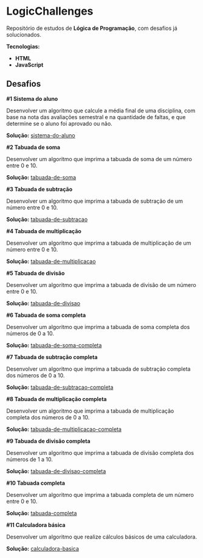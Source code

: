 # LogicChallenges

Repositório de estudos de **Lógica de Programação**, com desafios já solucionados.

**Tecnologias:**

* **HTML**
* **JavaScript**

## Desafios

**#1 Sistema do aluno**

Desenvolver um algoritmo que calcule a média final de uma disciplina, com base na nota das avaliações semestral e na quantidade de faltas, e que determine se o aluno foi aprovado ou não.

**Solução:** [sistema-do-aluno](https://github.com/JesseLopesTI/LogicChallenges/blob/master/sistema-do-aluno/script/main.js)

**#2 Tabuada de soma**

Desenvolver um algoritmo que imprima a tabuada de soma de um número entre 0 e 10.

**Solução:** [tabuada-de-soma](https://github.com/JesseLopesTI/LogicChallenges/blob/master/tabuada-de-soma/script/main.js)

**#3 Tabuada de subtração**

Desenvolver um algoritmo que imprima a tabuada de subtração de um número entre 0 e 10.

**Solução:** [tabuada-de-subtracao](https://github.com/JesseLopesTI/LogicChallenges/blob/master/tabuada-de-subtracao/script/main.js)

**#4 Tabuada de multiplicação**

Desenvolver um algoritmo que imprima a tabuada de multiplicação de um número entre 0 e 10.

**Solução:** [tabuada-de-multiplicacao](https://github.com/JesseLopesTI/LogicChallenges/blob/master/tabuada-de-multiplicacao/script/main.js)

**#5 Tabuada de divisão**

Desenvolver um algoritmo que imprima a tabuada de divisão de um número entre 0 e 10.

**Solução:** [tabuada-de-divisao](https://github.com/JesseLopesTI/LogicChallenges/blob/master/tabuada-de-divisao/script/main.js)

**#6 Tabuada de soma completa**

Desenvolver um algoritmo que imprima a tabuada de soma completa dos números de 0 a 10.

**Solução:** [tabuada-de-soma-completa](https://github.com/JesseLopesTI/LogicChallenges/blob/master/tabuada-de-soma-completa/script/main.js)

**#7 Tabuada de subtração completa**

Desenvolver um algoritmo que imprima a tabuada de subtração completa dos números de 0 a 10.

**Solução:** [tabuada-de-subtracao-completa](https://github.com/JesseLopesTI/LogicChallenges/blob/master/tabuada-de-subtracao-completa/script/main.js)

**#8 Tabuada de multiplicação completa**

Desenvolver um algoritmo que imprima a tabuada de multiplicação completa dos números de 0 a 10.

**Solução:** [tabuada-de-multiplicacao-completa](https://github.com/JesseLopesTI/LogicChallenges/blob/master/tabuada-de-multiplicacao-completa/script/main.js)

**#9 Tabuada de divisão completa**

Desenvolver um algoritmo que imprima a tabuada de divisão completa dos números de 1 a 10.

**Solução:** [tabuada-de-divisao-completa](https://github.com/JesseLopesTI/LogicChallenges/blob/master/tabuada-de-divisao-completa/script/main.js)

**#10 Tabuada completa**

Desenvolver um algoritmo que imprima a tabuada completa de um número entre 0 e 10.

**Solução:** [tabuada-completa](https://github.com/JesseLopesTI/LogicChallenges/blob/master/tabuada-completa/script/main.js)

**#11 Calculadora básica**

Desenvolver um algoritmo que realize cálculos básicos de uma calculadora.

**Solução:** [calculadora-basica](https://github.com/JesseLopesTI/LogicChallenges/blob/master/calculadora-basica/script/main.js)
